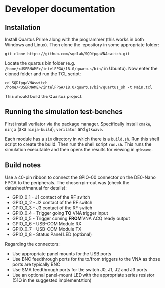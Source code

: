 # Developer documentation

## Installation

Install Quartus Prime along with the programmer (this works in both Windows and Linux). Then clone the repository in some appropriate folder:

```
git clone https://github.com/sqdlab/SQDfpgaVNAswitch.git
```

Locate the quartus bin folder (e.g. `/home/<USERNAME>/intelFPGA/18.0/quartus/bin/` in Ubuntu). Now enter the cloned folder and run the TCL script:

```
cd SQDfpgaVNAswitch
/home/<USERNAME>/intelFPGA/18.0/quartus/bin/quartus_sh -t Main.tcl
```

This should build the Quartus project.

## Running the simulation test-benches

First install verilator via the package manager. Specifically install `cmake`, `ninja` (aka `ninja-build`), `verilator` and `gtkwave`.

Each module has a `sim` directory in which there is a `build.sh`. Run this shell script to create the build. Then run the shell script `run.sh`. This runs the simulation executable and then opens the results for viewing in `gtkwave`.

## Build notes

Use a 40-pin ribbon to connect the GPIO-00 connector on the DE0-Nano FPGA to the peripherals. The chosen pin-out was (check the datasheet/manual for details):

- GPIO_0_1 - J1 contact of the RF switch
- GPIO_0_2 - J2 contact of the RF switch
- GPIO_0_3 - J3 contact of the RF switch
- GPIO_0_4 - Trigger going **TO** VNA trigger input
- GPIO_0_5 - Trigger coming **FROM** VNA ACQ ready output
- GPIO_0_6 - USB-COM Module RX
- GPIO_0_7 - USB-COM Module TX
- GPIO_0_8 - Status Panel LED (optional)

Regarding the connectors:

- Use appropriate panel mounts for the USB ports
- Use BNC feedthrough ports for the to/from triggers to the VNA as those ports are typically BNC
- Use SMA feedthrough ports for the switch J0, J1, J2 and J3 ports
- Use an optional panel-mount LED with the appropriate series resistor (51Ω in the suggested implementation)



